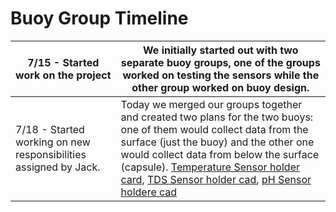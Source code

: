 # Buoy Group Timeline

|7/15 - Started work on the project|We initially started out with two separate buoy groups, one of the groups worked on testing the sensors while the other group worked on buoy design.|
| --- | --- | 
|7/18 - Started working on new responsibilities assigned by Jack.|Today we merged our groups together and created two plans for the two buoys: one of them would collect data from the surface (just the buoy) and the other one would collect data from below the surface (capsule). [Temperature Sensor holder card](https://cad.onshape.com/documents/50829009a772264103478846/w/c708d828623270150ef75e4e/e/50d666d81c3724e23ea0e39a?renderMode=0&uiState=62e8055e1a144908a77a03f3), [TDS Sensor holder cad](https://cad.onshape.com/documents/0d5282bba14a224c1724f533/w/94f34ff72025ca8cc00cb65f/e/ccd35523a7df853023de6571), [pH Sensor holdere cad](https://cad.onshape.com/documents/ea41564105b61a12bdf0fd28/w/d3fdfa1f7d79284eb63dc095/e/69df08fe40578d68010a607e)|
